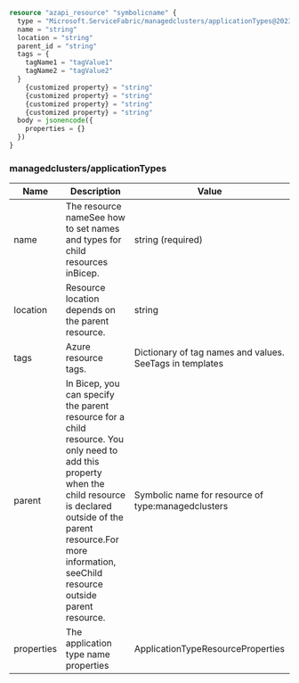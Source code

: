 ```terraform
resource "azapi_resource" "symbolicname" {
  type = "Microsoft.ServiceFabric/managedclusters/applicationTypes@2023-12-01-preview"
  name = "string"
  location = "string"
  parent_id = "string"
  tags = {
    tagName1 = "tagValue1"
    tagName2 = "tagValue2"
  }
    {customized property} = "string"
    {customized property} = "string"
    {customized property} = "string"
    {customized property} = "string"
  body = jsonencode({
    properties = {}
  })
}

```

### managedclusters/applicationTypes

| Name | Description | Value |
|-|-|-|
| name | The resource nameSee how to set names and types for child resources inBicep. | string (required) |
| location | Resource location depends on the parent resource. | string |
| tags | Azure resource tags. | Dictionary of tag names and values. SeeTags in templates |
| parent | In Bicep, you can specify the parent resource for a child resource. You only need to add this property when the child resource is declared outside of the parent resource.For more information, seeChild resource outside parent resource. | Symbolic name for resource of type:managedclusters |
| properties | The application type name properties | ApplicationTypeResourceProperties |


